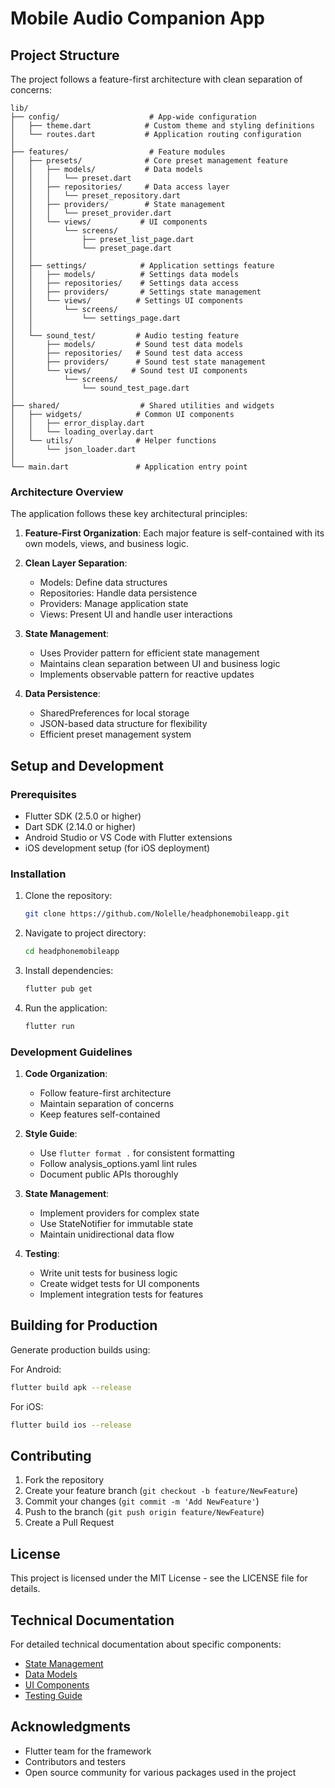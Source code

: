 # Mobile Audio Companion App

## Project Structure

The project follows a feature-first architecture with clean separation of concerns:

```
lib/
├── config/                    # App-wide configuration
│   ├── theme.dart            # Custom theme and styling definitions
│   └── routes.dart           # Application routing configuration
│
├── features/                  # Feature modules
│   ├── presets/              # Core preset management feature
│   │   ├── models/           # Data models
│   │   │   └── preset.dart
│   │   ├── repositories/     # Data access layer
│   │   │   └── preset_repository.dart
│   │   ├── providers/        # State management
│   │   │   └── preset_provider.dart
│   │   └── views/           # UI components
│   │       └── screens/     
│   │           ├── preset_list_page.dart
│   │           └── preset_page.dart
│   │
│   ├── settings/            # Application settings feature
│   │   ├── models/          # Settings data models
│   │   ├── repositories/    # Settings data access
│   │   ├── providers/       # Settings state management
│   │   └── views/          # Settings UI components
│   │       └── screens/
│   │           └── settings_page.dart
│   │
│   └── sound_test/         # Audio testing feature
│       ├── models/         # Sound test data models
│       ├── repositories/   # Sound test data access
│       ├── providers/      # Sound test state management
│       └── views/         # Sound test UI components
│           └── screens/
│               └── sound_test_page.dart
│
├── shared/                  # Shared utilities and widgets
│   ├── widgets/            # Common UI components
│   │   ├── error_display.dart
│   │   └── loading_overlay.dart
│   └── utils/              # Helper functions
│       └── json_loader.dart
│
└── main.dart               # Application entry point
```

### Architecture Overview

The application follows these key architectural principles:

1. **Feature-First Organization**: Each major feature is self-contained with its own models, views, and business logic.

2. **Clean Layer Separation**:
   - Models: Define data structures
   - Repositories: Handle data persistence
   - Providers: Manage application state
   - Views: Present UI and handle user interactions

3. **State Management**:
   - Uses Provider pattern for efficient state management
   - Maintains clean separation between UI and business logic
   - Implements observable pattern for reactive updates

4. **Data Persistence**:
   - SharedPreferences for local storage
   - JSON-based data structure for flexibility
   - Efficient preset management system

## Setup and Development

### Prerequisites

- Flutter SDK (2.5.0 or higher)
- Dart SDK (2.14.0 or higher)
- Android Studio or VS Code with Flutter extensions
- iOS development setup (for iOS deployment)

### Installation

1. Clone the repository:

   ```bash
   git clone https://github.com/Nolelle/headphonemobileapp.git
   ```

2. Navigate to project directory:

   ```bash
   cd headphonemobileapp
   ```

3. Install dependencies:

   ```bash
   flutter pub get
   ```

4. Run the application:

   ```bash
   flutter run
   ```

### Development Guidelines

1. **Code Organization**:
   - Follow feature-first architecture
   - Maintain separation of concerns
   - Keep features self-contained

2. **Style Guide**:
   - Use `flutter format .` for consistent formatting
   - Follow analysis_options.yaml lint rules
   - Document public APIs thoroughly

3. **State Management**:
   - Implement providers for complex state
   - Use StateNotifier for immutable state
   - Maintain unidirectional data flow

4. **Testing**:
   - Write unit tests for business logic
   - Create widget tests for UI components
   - Implement integration tests for features

## Building for Production

Generate production builds using:

For Android:

```bash
flutter build apk --release
```

For iOS:

```bash
flutter build ios --release
```

## Contributing

1. Fork the repository
2. Create your feature branch (`git checkout -b feature/NewFeature`)
3. Commit your changes (`git commit -m 'Add NewFeature'`)
4. Push to the branch (`git push origin feature/NewFeature`)
5. Create a Pull Request

## License

This project is licensed under the MIT License - see the LICENSE file for details.

## Technical Documentation

For detailed technical documentation about specific components:

- [State Management](docs/state-management.md)
- [Data Models](docs/data-models.md)
- [UI Components](docs/ui-components.md)
- [Testing Guide](docs/testing.md)

## Acknowledgments

- Flutter team for the framework
- Contributors and testers
- Open source community for various packages used in the project
